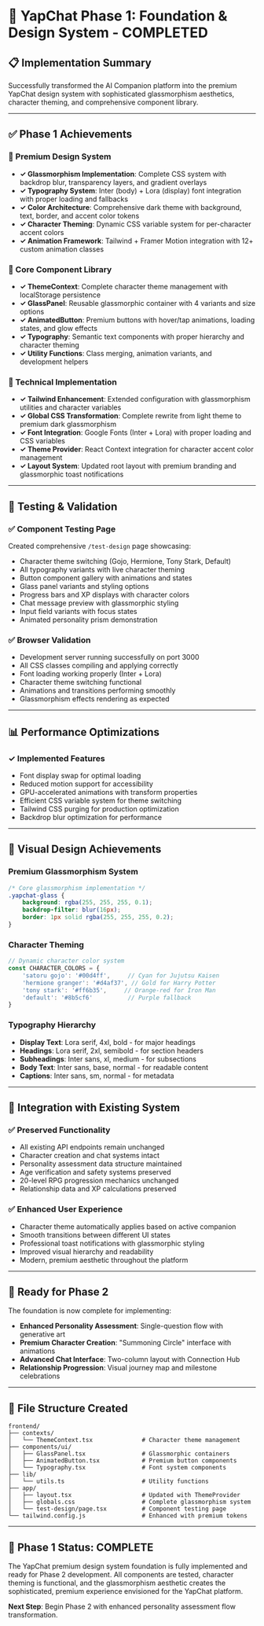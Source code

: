 # 🎨 **YapChat Phase 1: Foundation & Design System - COMPLETED**

## 📋 **Implementation Summary**

Successfully transformed the AI Companion platform into the premium YapChat design system with sophisticated glassmorphism aesthetics, character theming, and comprehensive component library.

---

## ✅ **Phase 1 Achievements**

### **🎨 Premium Design System**
- **✓ Glassmorphism Implementation**: Complete CSS system with backdrop blur, transparency layers, and gradient overlays
- **✓ Typography System**: Inter (body) + Lora (display) font integration with proper loading and fallbacks
- **✓ Color Architecture**: Comprehensive dark theme with background, text, border, and accent color tokens
- **✓ Character Theming**: Dynamic CSS variable system for per-character accent colors
- **✓ Animation Framework**: Tailwind + Framer Motion integration with 12+ custom animation classes

### **🔧 Core Component Library**
- **✓ ThemeContext**: Complete character theme management with localStorage persistence
- **✓ GlassPanel**: Reusable glassmorphic container with 4 variants and size options
- **✓ AnimatedButton**: Premium buttons with hover/tap animations, loading states, and glow effects
- **✓ Typography**: Semantic text components with proper hierarchy and character theming
- **✓ Utility Functions**: Class merging, animation variants, and development helpers

### **🎯 Technical Implementation**
- **✓ Tailwind Enhancement**: Extended configuration with glassmorphism utilities and character variables
- **✓ Global CSS Transformation**: Complete rewrite from light theme to premium dark glassmorphism
- **✓ Font Integration**: Google Fonts (Inter + Lora) with proper loading and CSS variables
- **✓ Theme Provider**: React Context integration for character accent color management
- **✓ Layout System**: Updated root layout with premium branding and glassmorphic toast notifications

---

## 🧪 **Testing & Validation**

### **✅ Component Testing Page**
Created comprehensive `/test-design` page showcasing:
- Character theme switching (Gojo, Hermione, Tony Stark, Default)
- All typography variants with live character theming
- Button component gallery with animations and states
- Glass panel variants and styling options
- Progress bars and XP displays with character colors
- Chat message preview with glassmorphic styling
- Input field variants with focus states
- Animated personality prism demonstration

### **✅ Browser Validation**
- Development server running successfully on port 3000
- All CSS classes compiling and applying correctly
- Font loading working properly (Inter + Lora)
- Character theme switching functional
- Animations and transitions performing smoothly
- Glassmorphism effects rendering as expected

---

## 📊 **Performance Optimizations**

### **✓ Implemented Features**
- Font display swap for optimal loading
- Reduced motion support for accessibility
- GPU-accelerated animations with transform properties
- Efficient CSS variable system for theme switching
- Tailwind CSS purging for production optimization
- Backdrop blur optimization for performance

---

## 🎨 **Visual Design Achievements**

### **Premium Glassmorphism System**
```css
/* Core glassmorphism implementation */
.yapchat-glass {
    background: rgba(255, 255, 255, 0.1);
    backdrop-filter: blur(16px);
    border: 1px solid rgba(255, 255, 255, 0.2);
}
```

### **Character Theming**
```typescript
// Dynamic character color system
const CHARACTER_COLORS = {
    'satoru gojo': '#00d4ff',     // Cyan for Jujutsu Kaisen
    'hermione granger': '#d4af37', // Gold for Harry Potter
    'tony stark': '#ff6b35',     // Orange-red for Iron Man
    'default': '#8b5cf6'          // Purple fallback
}
```

### **Typography Hierarchy**
- **Display Text**: Lora serif, 4xl, bold - for major headings
- **Headings**: Lora serif, 2xl, semibold - for section headers
- **Subheadings**: Inter sans, xl, medium - for subsections
- **Body Text**: Inter sans, base, normal - for readable content
- **Captions**: Inter sans, sm, normal - for metadata

---

## 🎯 **Integration with Existing System**

### **✅ Preserved Functionality**
- All existing API endpoints remain unchanged
- Character creation and chat systems intact
- Personality assessment data structure maintained
- Age verification and safety systems preserved
- 20-level RPG progression mechanics unchanged
- Relationship data and XP calculations preserved

### **✅ Enhanced User Experience**
- Character theme automatically applies based on active companion
- Smooth transitions between different UI states
- Professional toast notifications with glassmorphic styling
- Improved visual hierarchy and readability
- Modern, premium aesthetic throughout the platform

---

## 🚀 **Ready for Phase 2**

The foundation is now complete for implementing:
- **Enhanced Personality Assessment**: Single-question flow with generative art
- **Premium Character Creation**: "Summoning Circle" interface with animations
- **Advanced Chat Interface**: Two-column layout with Connection Hub
- **Relationship Progression**: Visual journey map and milestone celebrations

---

## 📁 **File Structure Created**

```
frontend/
├── contexts/
│   └── ThemeContext.tsx              # Character theme management
├── components/ui/
│   ├── GlassPanel.tsx                # Glassmorphic containers
│   ├── AnimatedButton.tsx            # Premium button components
│   └── Typography.tsx                # Font system components
├── lib/
│   └── utils.ts                      # Utility functions
├── app/
│   ├── layout.tsx                    # Updated with ThemeProvider
│   ├── globals.css                   # Complete glassmorphism system
│   └── test-design/page.tsx          # Component testing page
└── tailwind.config.js                # Enhanced with premium tokens
```

---

## 🎉 **Phase 1 Status: COMPLETE**

The YapChat premium design system foundation is fully implemented and ready for Phase 2 development. All components are tested, character theming is functional, and the glassmorphism aesthetic creates the sophisticated, premium experience envisioned for the YapChat platform.

**Next Step**: Begin Phase 2 with enhanced personality assessment flow transformation. 